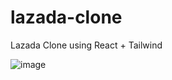 # lazada-clone
Lazada Clone using React + Tailwind

![image](https://user-images.githubusercontent.com/25817218/205459658-b38d57ae-9efd-4644-baa8-412f1111c594.png)
